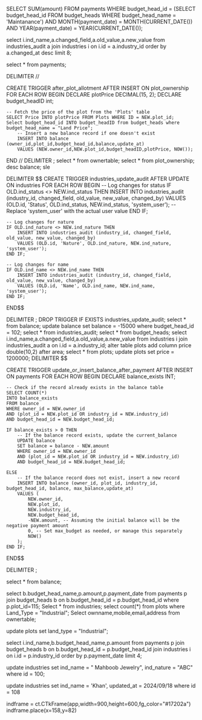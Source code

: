 SELECT SUM(amount) 
FROM payments
WHERE budget_head_id = (SELECT budget_head_id FROM budget_heads WHERE budget_head_name = 'Maintanance')
AND MONTH(payment_date) = MONTH(CURRENT_DATE())
AND YEAR(payment_date) = YEAR(CURRENT_DATE());

select i.ind_name,a.changed_field,a.old_value,a.new_value 
from industries_audit a
join industries i
on
i.id = a.industry_id
order 
by a.changed_at desc
limit 8;

select * from payments;



DELIMITER //

CREATE TRIGGER after_plot_allotment
AFTER INSERT ON plot_ownership
FOR EACH ROW
BEGIN
    DECLARE plotPrice DECIMAL(15, 2);
    DECLARE budget_headID int;
    

    -- Fetch the price of the plot from the 'Plots' table
    SELECT Price INTO plotPrice FROM Plots WHERE ID = NEW.plot_id;
    Select budget_head_id INTO budget_headID from budget_heads where budget_head_name = "Land Price";
        -- Insert a new balance record if one doesn't exist
        INSERT INTO balance (owner_id,plot_id,budget_head_id,balance,update_at)
        VALUES (NEW.owner_id,NEW.plot_id,budget_headID,plotPrice, NOW());
END //
DELIMITER ;
select * from ownertable;
select * from plot_ownership;
desc balance;
sle



DELIMITER $$
CREATE TRIGGER industries_update_audit
AFTER UPDATE ON industries
FOR EACH ROW
BEGIN
    -- Log changes for status
    IF OLD.ind_status <> NEW.ind_status THEN
        INSERT INTO industries_audit (industry_id, changed_field, old_value, new_value, changed_by)
        VALUES (OLD.id, 'Status', OLD.ind_status, NEW.ind_status, 'system_user'); -- Replace 'system_user' with the actual user value
    END IF;

    -- Log changes for nature
    IF OLD.ind_nature <> NEW.ind_nature THEN
        INSERT INTO industries_audit (industry_id, changed_field, old_value, new_value, changed_by)
        VALUES (OLD.id, 'Nature', OLD.ind_nature, NEW.ind_nature, 'system_user');
    END IF;

    -- Log changes for name
    IF OLD.ind_name <> NEW.ind_name THEN
        INSERT INTO industries_audit (industry_id, changed_field, old_value, new_value, changed_by)
        VALUES (OLD.id, 'Name', OLD.ind_name, NEW.ind_name, 'system_user');
    END IF;


END$$

DELIMITER ;
DROP TRIGGER IF EXISTS industries_update_audit;
select * from balance;
update balance set balance = -15000 where budget_head_id = 102;
select * from industries_audit;
select * from budget_heads;
select i.ind_name,a.changed_field,a.old_value,a.new_value from industries i join industries_audit a on i.id = a.industry_id;
alter table plots
add column price double(10,2) after area;
select * from plots;
update plots set price = 1200000;
DELIMITER $$







CREATE TRIGGER update_or_insert_balance_after_payment
AFTER INSERT ON payments
FOR EACH ROW
BEGIN
    DECLARE balance_exists INT;
    
    -- Check if the record already exists in the balance table
    SELECT COUNT(*)
    INTO balance_exists
    FROM balance
    WHERE owner_id = NEW.owner_id
    AND (plot_id = NEW.plot_id OR industry_id = NEW.industry_id)
    AND budget_head_id = NEW.budget_head_id;
    
    IF balance_exists > 0 THEN
        -- If the balance record exists, update the current_balance
        UPDATE balance
        SET balance = balance - NEW.amount
        WHERE owner_id = NEW.owner_id
        AND (plot_id = NEW.plot_id OR industry_id = NEW.industry_id)
        AND budget_head_id = NEW.budget_head_id;
        
    ELSE
        -- If the balance record does not exist, insert a new record
        INSERT INTO balance (owner_id, plot_id, industry_id, budget_head_id, balance, max_balance,update_at)
        VALUES (
            NEW.owner_id,
            NEW.plot_id,
            NEW.industry_id,
            NEW.budget_head_id,
            -NEW.amount, -- Assuming the initial balance will be the negative payment amount
            0, -- Set max_budget as needed, or manage this separately
            NOW()
        );
    END IF;
END$$

DELIMITER ;

select * from balance;

select b.budget_head_name,p.amount,p.payment_date
from payments p
join budget_heads b
on b.budget_head_id = p.budget_head_id
where p.plot_id=115;
Select * from industries;
select count(*) from plots where Land_Type = "Industrial";
Select ownname,mobile,email,address from ownertable;

update plots set land_type = "Industrial";


select i.ind_name,b.budget_head_name,p.amount
from payments p
join 
budget_heads b on
b.budget_head_id = p.budget_head_id
join industries i 
on i.id = p.industry_id
order by p.payment_date
limit 4;

update industries
set ind_name = " Mahboob Jewelry",
ind_nature = "ABC"
where id = 100;

update industries set ind_name = 'Khan', updated_at = 2024/09/18  where id = 108

 indframe = ct.CTkFrame(app,width=900,height=600,fg_color="#17202a")
    indframe.place(x=158,y=82)